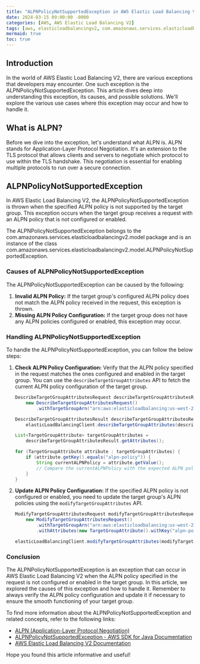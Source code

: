 ```yaml
---
title: "ALPNPolicyNotSupportedException in AWS Elastic Load Balancing V2"
date: 2024-03-15 09:00:00 -0000
categories: [AWS, AWS Elastic Load Balancing V2]
tags: [aws, elasticloadbalancingv2, com.amazonaws.services.elasticloadbalancingv2.model]
mermaid: true
toc: true
---
```



## Introduction

In the world of AWS Elastic Load Balancing V2, there are various exceptions that developers may encounter. One such exception is the ALPNPolicyNotSupportedException. This article dives deep into understanding this exception, its causes, and possible solutions. We'll explore the various use cases where this exception may occur and how to handle it.

## What is ALPN?

Before we dive into the exception, let's understand what ALPN is. ALPN stands for Application-Layer Protocol Negotiation. It's an extension to the TLS protocol that allows clients and servers to negotiate which protocol to use within the TLS handshake. This negotiation is essential for enabling multiple protocols to run over a secure connection.

## ALPNPolicyNotSupportedException

In AWS Elastic Load Balancing V2, the ALPNPolicyNotSupportedException is thrown when the specified ALPN policy is not supported by the target group. This exception occurs when the target group receives a request with an ALPN policy that is not configured or enabled.

The ALPNPolicyNotSupportedException belongs to the com.amazonaws.services.elasticloadbalancingv2.model package and is an instance of the class com.amazonaws.services.elasticloadbalancingv2.model.ALPNPolicyNotSupportedException.

### Causes of ALPNPolicyNotSupportedException

The ALPNPolicyNotSupportedException can be caused by the following:

1. **Invalid ALPN Policy:** If the target group's configured ALPN policy does not match the ALPN policy received in the request, this exception is thrown.
2. **Missing ALPN Policy Configuration:** If the target group does not have any ALPN policies configured or enabled, this exception may occur.

### Handling ALPNPolicyNotSupportedException

To handle the ALPNPolicyNotSupportedException, you can follow the below steps:

1. **Check ALPN Policy Configuration:** Verify that the ALPN policy specified in the request matches the ones configured and enabled in the target group. You can use the `describeTargetGroupAttributes` API to fetch the current ALPN policy configuration of the target group.

   ```java
   DescribeTargetGroupAttributesRequest describeTargetGroupAttributesRequest =
       new DescribeTargetGroupAttributesRequest()
           .withTargetGroupArn("arn:aws:elasticloadbalancing:us-west-2:123456789012:targetgroup/my-target-group/1234567890123456");

   DescribeTargetGroupAttributesResult describeTargetGroupAttributesResult =
       elasticLoadBalancingClient.describeTargetGroupAttributes(describeTargetGroupAttributesRequest);

   List<TargetGroupAttribute> targetGroupAttributes =
       describeTargetGroupAttributesResult.getAttributes();

   for (TargetGroupAttribute attribute : targetGroupAttributes) {
       if (attribute.getKey().equals("alpn-policy")) {
           String currentALPNPolicy = attribute.getValue();
           // Compare the currentALPNPolicy with the expected ALPN policy in the request
       }
   }
   ```

2. **Update ALPN Policy Configuration:** If the specified ALPN policy is not configured or enabled, you need to update the target group's ALPN policies using the `modifyTargetGroupAttributes` API.

   ```java
   ModifyTargetGroupAttributesRequest modifyTargetGroupAttributesRequest =
       new ModifyTargetGroupAttributesRequest()
           .withTargetGroupArn("arn:aws:elasticloadbalancing:us-west-2:123456789012:targetgroup/my-target-group/1234567890123456")
           .withAttributes(new TargetGroupAttribute().withKey("alpn-policy").withValue("HTTP2"));

   elasticLoadBalancingClient.modifyTargetGroupAttributes(modifyTargetGroupAttributesRequest);
   ```

### Conclusion

The ALPNPolicyNotSupportedException is an exception that can occur in AWS Elastic Load Balancing V2 when the ALPN policy specified in the request is not configured or enabled in the target group. In this article, we explored the causes of this exception and how to handle it. Remember to always verify the ALPN policy configuration and update it if necessary to ensure the smooth functioning of your target group.

To find more information about the ALPNPolicyNotSupportedException and related concepts, refer to the following links:

- [ALPN (Application-Layer Protocol Negotiation)](https://en.wikipedia.org/wiki/Application-Layer_Protocol_Negotiation)
- [ALPNPolicyNotSupportedException - AWS SDK for Java Documentation](https://docs.aws.amazon.com/AWSJavaSDK/latest/javadoc/com/amazonaws/services/elasticloadbalancingv2/model/ALPNPolicyNotSupportedException.html)
- [AWS Elastic Load Balancing V2 Documentation](https://docs.aws.amazon.com/elasticloadbalancing/)

Hope you found this article informative and useful!